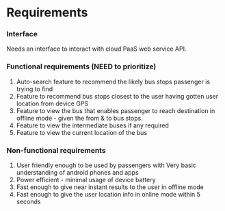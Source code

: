 # Requirements

### Interface

Needs an interface to interact with cloud PaaS web service API.

### Functional requirements  (NEED to prioritize)
1. Auto-search feature to recommend the likely bus stops passenger is trying to find
2. Feature to recommend bus stops closest to the user having gotten user location from device GPS
3. Feature to view the bus that enables passenger to reach destination in offline mode - given the from & to bus stops.  
4. Feature to view the intermediate buses if any required
5. Feature to view the current location of the bus


### Non-functional requirements 
1. User friendly enough to be used by passengers with Very basic understanding of android phones and apps
2. Power efficient - minimal usage of device battery
3. Fast enough to give near instant results to the user in offline mode
4. Fast enough to give the user location info in online mode within 5 seconds
